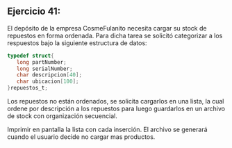 ## Ejercicio 41:

El depósito de la empresa CosmeFulanito necesita cargar su stock de repuestos en forma ordenada. Para dicha tarea se solicitó categorizar a los respuestos bajo la siguiente estructura de datos:

```c
typedef struct{
   long partNumber;
   long serialNumber;
   char descripcion[40];       
   char ubicacion[100];        
}repuestos_t;
```
Los repuestos no están ordenados, se solicita cargarlos en una lista, la cual ordene por descripción a los repuestos para luego guardarlos en un archivo de stock con organización secuencial.

Imprimir en pantalla la lista con cada inserción.
El archivo se generará cuando el usuario decide no cargar mas productos.
